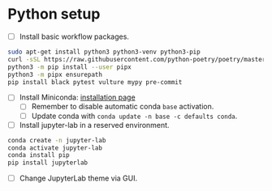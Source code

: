 # Python setup

- [ ] Install basic workflow packages.

``` bash
sudo apt-get install python3 python3-venv python3-pip
curl -sSL https://raw.githubusercontent.com/python-poetry/poetry/master/get-poetry.py | python -
python3 -m pip install --user pipx
python3 -m pipx ensurepath
pip install black pytest vulture mypy pre-commit
```

- [ ] Install Miniconda: [installation page](https://docs.conda.io/en/latest/miniconda.html#linux-installers)
  - [ ] Remember to disable automatic conda `base` activation.
  - [ ] Update conda with `conda update -n base -c defaults conda`.

- [ ] Install jupyter-lab in a reserved environment.

```bash
conda create -n jupyter-lab
conda activate jupyter-lab
conda install pip
pip install jupyterlab
```

- [ ] Change JupyterLab theme via GUI.
